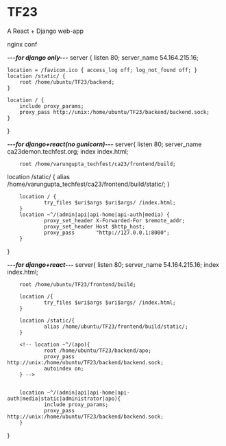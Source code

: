# TF23

A React + Django web-app


nginx conf

***---for django only---***
server {
    listen 80;
    server_name 54.164.215.16;

    location = /favicon.ico { access_log off; log_not_found off; }
    location /static/ {
        root /home/ubuntu/TF23/backend;
    }

    location / {
        include proxy_params;
        proxy_pass http://unix:/home/ubuntu/TF23/backend/backend.sock;
    }
}


***---for django+react(no gunicorn)---***
server{
        listen 80;
        server_name ca23demon.techfest.org;
        index index.html;

        root /home/varungupta_techfest/ca23/frontend/build;

location /static/ {
    alias /home/varungupta_techfest/ca23/frontend/build/static/;
}

        location / {
                try_files $uri$args $uri$args/ /index.html;
        }
        location ~^/(admin|api|api-home|api-auth|media) {
                proxy_set_header X-Forwarded-For $remote_addr;
                proxy_set_header Host $http_host;
                proxy_pass       "http://127.0.0.1:8000";
        }
}

***---for django+react---***
server{
        listen 80;
        server_name 54.164.215.16;
        index index.html;

        root /home/ubuntu/TF23/frontend/build;

        location /{
                try_files $uri$args $uri$args/ /index.html;
        }

        location /static/{
                alias /home/ubuntu/TF23/frontend/build/static/;
        }

        <!-- location ~^/(apo){
                root /home/ubuntu/TF23/backend/apo;
                proxy_pass http://unix:/home/ubuntu/TF23/backend/backend.sock;
                autoindex on;
        } -->


        location ~^/(admin|api|api-home|api-auth|media|static|administrator|apo){
                include proxy_params;
                proxy_pass http://unix:/home/ubuntu/TF23/backend/backend.sock;
        }
}

